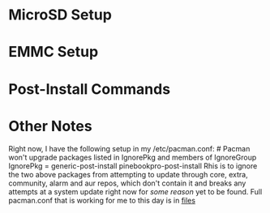 # MicroSD Setup

# EMMC Setup

# Post-Install Commands

# Other Notes
Right now, I have the following setup in my /etc/pacman.conf:
     # Pacman won't upgrade packages listed in IgnorePkg and members of IgnoreGroup
     IgnorePkg   = generic-post-install pinebookpro-post-install
Rhis is to ignore the two above packages from attempting to update through core, extra, community, alarm and aur repos, which don't contain it and breaks any attempts at a system update right now for *some reason* yet to be found. Full pacman.conf that is working for me to this day is in [files](https://github.com/infinitechris/PineBookProArchSetup/blob/2d1a0ec5b527f502705739a9c55fa2c184ca0e95/files/pacman.conf)
